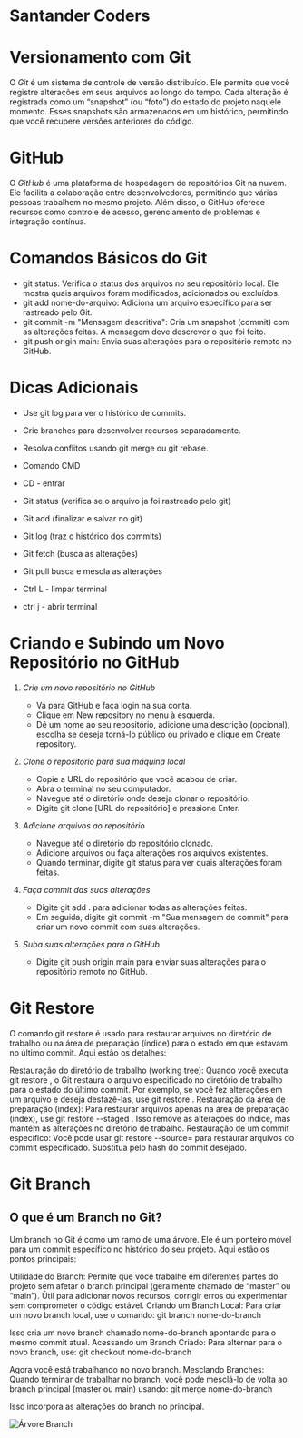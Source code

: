 
# Santander Coders
# Versionamento com Git

O *Git* é um sistema de controle de versão distribuído. Ele permite que você registre alterações em seus arquivos ao longo do tempo. Cada alteração é registrada como um “snapshot” (ou “foto”) do estado do projeto naquele momento. Esses snapshots são armazenados em um histórico, permitindo que você recupere versões anteriores do código.

# GitHub

O *GitHub* é uma plataforma de hospedagem de repositórios Git na nuvem. Ele facilita a colaboração entre desenvolvedores, permitindo que várias pessoas trabalhem no mesmo projeto. Além disso, o GitHub oferece recursos como controle de acesso, gerenciamento de problemas e integração contínua.

# Comandos Básicos do Git

- git status: Verifica o status dos arquivos no seu repositório local. Ele mostra quais arquivos foram modificados, adicionados ou excluídos.
- git add nome-do-arquivo: Adiciona um arquivo específico para ser rastreado pelo Git.
- git commit -m "Mensagem descritiva": Cria um snapshot (commit) com as alterações feitas. A mensagem deve descrever o que foi feito.
- git push origin main: Envia suas alterações para o repositório remoto no GitHub.

# Dicas Adicionais

- Use git log para ver o histórico de commits.
- Crie branches para desenvolver recursos separadamente.
- Resolva conflitos usando git merge ou git rebase.
- Comando CMD
- CD - entrar

- Git status (verifica se o arquivo ja foi rastreado pelo git)
- Git add (finalizar e salvar no git) 
- Git log (traz o histórico dos commits)
- Git fetch (busca as alterações)
- Git pull busca e mescla as alterações
- Ctrl L - limpar terminal
- ctrl j - abrir terminal

# Criando e Subindo um Novo Repositório no GitHub

1. *Crie um novo repositório no GitHub*
   - Vá para GitHub e faça login na sua conta.
   - Clique em New repository no menu à esquerda.
   - Dê um nome ao seu repositório, adicione uma descrição (opcional), escolha se deseja torná-lo público ou privado e clique em Create repository.

2. *Clone o repositório para sua máquina local*
   - Copie a URL do repositório que você acabou de criar.
   - Abra o terminal no seu computador.
   - Navegue até o diretório onde deseja clonar o repositório.
   - Digite git clone [URL do repositório] e pressione Enter.

3. *Adicione arquivos ao repositório*
   - Navegue até o diretório do repositório clonado.
   - Adicione arquivos ou faça alterações nos arquivos existentes.
   - Quando terminar, digite git status para ver quais alterações foram feitas.

4. *Faça commit das suas alterações*
   - Digite git add . para adicionar todas as alterações feitas.
   - Em seguida, digite git commit -m "Sua mensagem de commit" para criar um novo commit com suas alterações.

5. *Suba suas alterações para o GitHub*
   - Digite git push origin main para enviar suas alterações para o repositório remoto no GitHub. 
   .

# Git Restore
O comando git restore é usado para restaurar arquivos no diretório de trabalho ou na área de preparação (índice) para o estado em que estavam no último commit. Aqui estão os detalhes:

Restauração do diretório de trabalho (working tree):
Quando você executa git restore <caminho>, o Git restaura o arquivo especificado no diretório de trabalho para o estado do último commit.
Por exemplo, se você fez alterações em um arquivo e deseja desfazê-las, use git restore <caminho>.
Restauração da área de preparação (index):
Para restaurar arquivos apenas na área de preparação (index), use git restore --staged <caminho>.
Isso remove as alterações do índice, mas mantém as alterações no diretório de trabalho.
Restauração de um commit específico:
Você pode usar git restore --source=<commit> <caminho> para restaurar arquivos do commit especificado.
Substitua <commit> pelo hash do commit desejado.

# Git Branch

## O que é um Branch no Git?
Um branch no Git é como um ramo de uma árvore. Ele é um ponteiro móvel para um commit específico no histórico do seu projeto. Aqui estão os pontos principais:

Utilidade do Branch:
Permite que você trabalhe em diferentes partes do projeto sem afetar o branch principal (geralmente chamado de “master” ou “main”).
Útil para adicionar novos recursos, corrigir erros ou experimentar sem comprometer o código estável.
Criando um Branch Local:
Para criar um novo branch local, use o comando:
git branch nome-do-branch

Isso cria um novo branch chamado nome-do-branch apontando para o mesmo commit atual.
Acessando um Branch Criado:
Para alternar para o novo branch, use:
git checkout nome-do-branch

Agora você está trabalhando no novo branch.
Mesclando Branches:
Quando terminar de trabalhar no branch, você pode mesclá-lo de volta ao branch principal (master ou main) usando:
git merge nome-do-branch

Isso incorpora as alterações do branch no principal.

<img src="https://media.discordapp.net/attachments/1087815765010415748/1248436193054429329/a469b294-42e1-45c6-a020-7523b4dbc041.png?ex=6663a84f&is=666256cf&hm=55aad6341ec1f1c9ccf1d8b9430ed936ede813919c2ef4825b47137a507a7c00&=&format=webp&quality=lossless" alt="Árvore Branch">